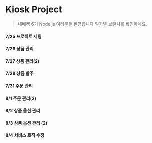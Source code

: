 # Kiosk Project

> 내배캠 6기 Node.js 여러분들 환영합니다
일자별 브랜치를 확인하세요.

#### 7/25 프로젝트 세팅
#### 7/26 상품 관리
#### 7/27 상품 관리(2)
#### 7/28 상품 발주
#### 7/31 주문 관리
#### 8/1 주문 관리(2)
#### 8/2 상품 옵션 관리
#### 8/3 상품 옵션 관리 (2)
#### 8/4 서비스 로직 수정